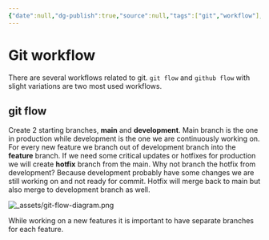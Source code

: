 ```yaml
---
{"date":null,"dg-publish":true,"source":null,"tags":["git","workflow"],"title":"Git workflow","type":"reference","URL":null,"permalink":"/01-reference/software/git-workflow/","dgPassFrontmatter":true}
---
```



# Git workflow

There are several workflows related to git. `git flow` and `github flow` with slight variations are two most used workflows.

## git flow

Create 2 starting branches, **main** and **development**. Main branch is the one in production while development is the one we are continuously working on. For every new feature we branch out of development branch into the **feature** branch. If we need some critical updates or hotfixes for production we will create **hotfix** branch from the main. Why not branch the hotfix from development? Because development probably have some changes we are still working on and not ready for commit. Hotfix will merge back to main but also merge to development branch as well.

![_assets/git-flow-diagram.png](/img/user/_assets/git-flow-diagram.png)

While working on a new features it is important to have separate branches for each feature.
